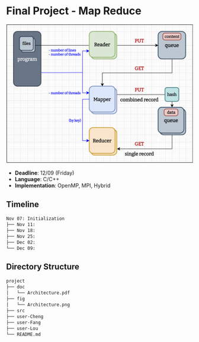# Final Project - Map Reduce
![Architecture](./fig/Architecture.png "Architecture")
* **Deadline**: 12/09 (Friday)
* **Language**: C/C++
* **Implementation**: OpenMP, MPI, Hybrid

## Timeline
``` text
Nov 07: Initialization
├── Nov 11: 
├── Nov 18: 
├── Nov 25: 
├── Dec 02: 
└── Dec 09: 
```

## Directory Structure
``` text
project
├── doc
│   └── Architecture.pdf
├── fig
│   └── Architecture.png
├── src
├── user-Cheng
├── user-Fang
├── user-Lou
└── README.md
```


